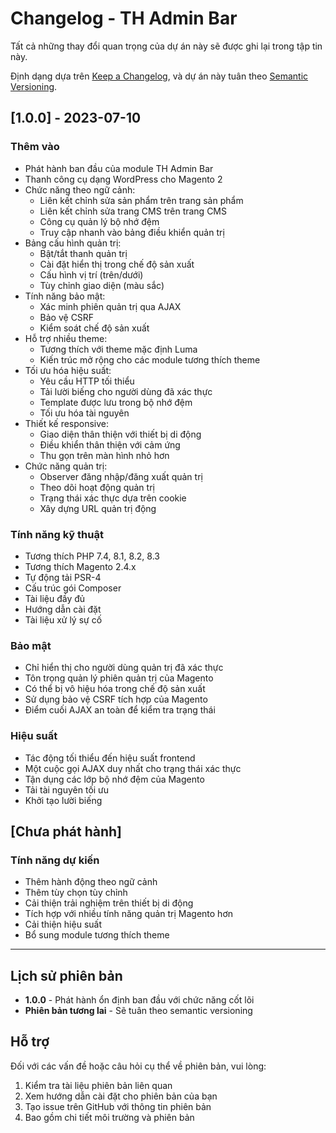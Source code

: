 # Changelog - TH Admin Bar

Tất cả những thay đổi quan trọng của dự án này sẽ được ghi lại trong tập tin này.

Định dạng dựa trên [Keep a Changelog](https://keepachangelog.com/en/1.0.0/),
và dự án này tuân theo [Semantic Versioning](https://semver.org/spec/v2.0.0.html).

## [1.0.0] - 2023-07-10

### Thêm vào

- Phát hành ban đầu của module TH Admin Bar
- Thanh công cụ dạng WordPress cho Magento 2
- Chức năng theo ngữ cảnh:
    - Liên kết chỉnh sửa sản phẩm trên trang sản phẩm
    - Liên kết chỉnh sửa trang CMS trên trang CMS
    - Công cụ quản lý bộ nhớ đệm
    - Truy cập nhanh vào bảng điều khiển quản trị
- Bảng cấu hình quản trị:
    - Bật/tắt thanh quản trị
    - Cài đặt hiển thị trong chế độ sản xuất
    - Cấu hình vị trí (trên/dưới)
    - Tùy chỉnh giao diện (màu sắc)
- Tính năng bảo mật:
    - Xác minh phiên quản trị qua AJAX
    - Bảo vệ CSRF
    - Kiểm soát chế độ sản xuất
- Hỗ trợ nhiều theme:
    - Tương thích với theme mặc định Luma
    - Kiến trúc mở rộng cho các module tương thích theme
- Tối ưu hóa hiệu suất:
    - Yêu cầu HTTP tối thiểu
    - Tải lười biếng cho người dùng đã xác thực
    - Template được lưu trong bộ nhớ đệm
    - Tối ưu hóa tài nguyên
- Thiết kế responsive:
    - Giao diện thân thiện với thiết bị di động
    - Điều khiển thân thiện với cảm ứng
    - Thu gọn trên màn hình nhỏ hơn
- Chức năng quản trị:
    - Observer đăng nhập/đăng xuất quản trị
    - Theo dõi hoạt động quản trị
    - Trạng thái xác thực dựa trên cookie
    - Xây dựng URL quản trị động

### Tính năng kỹ thuật

- Tương thích PHP 7.4, 8.1, 8.2, 8.3
- Tương thích Magento 2.4.x
- Tự động tải PSR-4
- Cấu trúc gói Composer
- Tài liệu đầy đủ
- Hướng dẫn cài đặt
- Tài liệu xử lý sự cố

### Bảo mật

- Chỉ hiển thị cho người dùng quản trị đã xác thực
- Tôn trọng quản lý phiên quản trị của Magento
- Có thể bị vô hiệu hóa trong chế độ sản xuất
- Sử dụng bảo vệ CSRF tích hợp của Magento
- Điểm cuối AJAX an toàn để kiểm tra trạng thái

### Hiệu suất

- Tác động tối thiểu đến hiệu suất frontend
- Một cuộc gọi AJAX duy nhất cho trạng thái xác thực
- Tận dụng các lớp bộ nhớ đệm của Magento
- Tải tài nguyên tối ưu
- Khởi tạo lười biếng

## [Chưa phát hành]

### Tính năng dự kiến

- Thêm hành động theo ngữ cảnh
- Thêm tùy chọn tùy chỉnh
- Cải thiện trải nghiệm trên thiết bị di động
- Tích hợp với nhiều tính năng quản trị Magento hơn
- Cải thiện hiệu suất
- Bổ sung module tương thích theme

---

## Lịch sử phiên bản

- **1.0.0** - Phát hành ổn định ban đầu với chức năng cốt lõi
- **Phiên bản tương lai** - Sẽ tuân theo semantic versioning

## Hỗ trợ

Đối với các vấn đề hoặc câu hỏi cụ thể về phiên bản, vui lòng:

1. Kiểm tra tài liệu phiên bản liên quan
2. Xem hướng dẫn cài đặt cho phiên bản của bạn
3. Tạo issue trên GitHub với thông tin phiên bản
4. Bao gồm chi tiết môi trường và phiên bản

